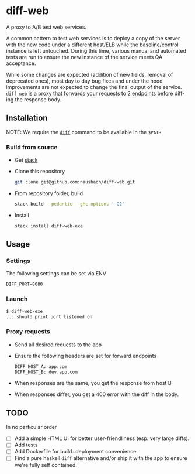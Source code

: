# diff-web

A proxy to A/B test web services.

A common pattern to test web services is to deploy a copy of the server with the new code under a different host/ELB while the baseline/control instance is left untouched. During this time, various manual and automated tests are run to ensure the new instance of the service meets QA acceptance.

While some changes are expected (addition of new fields, removal of deprecated ones), most day to day bug fixes and under the hood improvements are not expected to change the final output of the service. `diff-web` is a proxy that forwards your requests to 2 endpoints before diff-ing the response body.

## Installation

NOTE: We require the [`diff`](http://man7.org/linux/man-pages/man1/diff.1.html) command to be available in the `$PATH`.

### Build from source

- Get [stack](https://docs.haskellstack.org/en/stable/install_and_upgrade/)

- Clone this repository

  ```bash
  git clone git@github.com:naushadh/diff-web.git
  ```

- From repository folder, build

  ```bash
  stack build --pedantic --ghc-options '-O2'
  ```

- Install

  ```bash
  stack install diff-web-exe
  ```

## Usage

### Settings

The following settings can be set via ENV

```env
DIFF_PORT=8080
```

### Launch

```bash
$ diff-web-exe
... should print port listened on
```

### Proxy requests

- Send all desired requests to the app

- Ensure the following headers are set for forward endpoints

  ```txt
  DIFF_HOST_A: app.com
  DIFF_HOST_B: dev.app.com
  ```

- When responses are the same, you get the response from host B

- When responses differ, you get a 400 error with the diff in the body.

## TODO

In no particular order

- [ ] Add a simple HTML UI for better user-friendliness (esp: very large diffs).
- [ ] Add tests
- [ ] Add Dockerfile for build+deployment convenience
- [ ] Find a pure haskell `diff` alternative and/or ship it with the app to ensure we're fully self contained.
